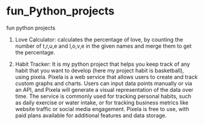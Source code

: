 # fun_Python_projects
fun python projects
1. Love Calculator:
   calculates the percentage of love, by counting the number of t,r,u,e and l,o,v,e in the given names and merge them to get the percentage.
   
2. Habit Tracker:
   It is my python project that helps you keep track of any habit that you want to develop (here my project habit is basketball), using pixela. 
   Pixela is a web service that allows users to create and track custom graphs and charts. Users can input data points manually or via an API, and Pixela will generate a visual representation of the data over time. The service is commonly used for tracking personal habits, such as daily exercise or water intake, or for tracking business metrics like website traffic or social media engagement. Pixela is free to use, with paid plans available for additional features and data storage.
